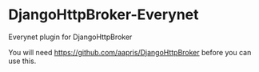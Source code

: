 # DjangoHttpBroker-Everynet
Everynet plugin for DjangoHttpBroker

You will need 
https://github.com/aapris/DjangoHttpBroker
before you can use this.
